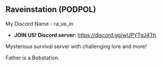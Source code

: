 ## Raveinstation (PODPOL)

My Discord Name - ra_ve_in

* **JOIN US! Discord server:** https://discord.gg/wUPYTgJ4Th

Mysterious survival server with challenging lore and more!

Father is a Bobstation.

